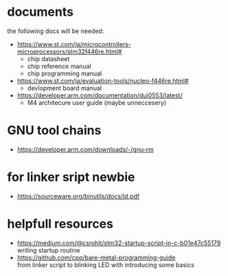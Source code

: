 # documents 
the following docs will be needed:
- https://www.st.com/ja/microcontrollers-microprocessors/stm32f446re.html#
  - chip datasheet
  - chip reference manual
  - chip programming manual
- https://www.st.com/ja/evaluation-tools/nucleo-f446re.html#
  - devlopment board manual
- https://developer.arm.com/documentation/dui0553/latest/
  - M4 architecure user guide (maybe unneccesery)

# GNU tool chains
- https://developer.arm.com/downloads/-/gnu-rm

# for linker sript newbie
- https://sourceware.org/binutils/docs/ld.pdf

# helpfull resources
- https://medium.com/@csrohit/stm32-startup-script-in-c-b01e47c55179  
  writing startup routine
- https://github.com/cpq/bare-metal-programming-guide  
  from linker script to blinking LED with introducing some basics
